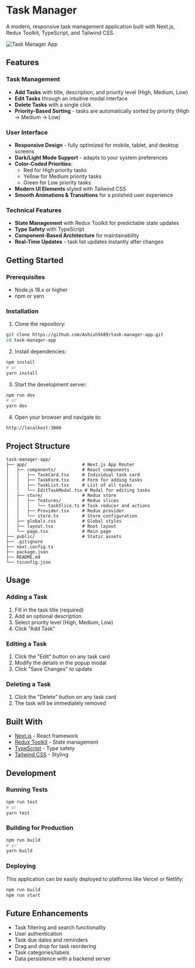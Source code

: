 # Task Manager

A modern, responsive task management application built with Next.js, Redux Toolkit, TypeScript, and Tailwind CSS.

![Task Manager App](![image](https://github.com/user-attachments/assets/9ad5a252-b6cd-45e8-b096-70850390111c))

## Features

### Task Management
- **Add Tasks** with title, description, and priority level (High, Medium, Low)
- **Edit Tasks** through an intuitive modal interface
- **Delete Tasks** with a single click
- **Priority-Based Sorting** - tasks are automatically sorted by priority (High → Medium → Low)

### User Interface
- **Responsive Design** - fully optimized for mobile, tablet, and desktop screens
- **Dark/Light Mode Support** - adapts to your system preferences
- **Color-Coded Priorities**:
  - Red for High priority tasks
  - Yellow for Medium priority tasks
  - Green for Low priority tasks
- **Modern UI Elements** styled with Tailwind CSS
- **Smooth Animations & Transitions** for a polished user experience

### Technical Features
- **State Management** with Redux Toolkit for predictable state updates
- **Type Safety** with TypeScript
- **Component-Based Architecture** for maintainability
- **Real-Time Updates** - task list updates instantly after changes

## Getting Started

### Prerequisites
- Node.js 18.x or higher
- npm or yarn

### Installation

1. Clone the repository:
```bash
git clone https://github.com/Ashish5689/task-manager-app.git
cd task-manager-app
```

2. Install dependencies:
```bash
npm install
# or
yarn install
```

3. Start the development server:
```bash
npm run dev
# or
yarn dev
```

4. Open your browser and navigate to:
```
http://localhost:3000
```

## Project Structure

```
task-manager-app/
├── app/                     # Next.js App Router
│   ├── components/          # React components
│   │   ├── TaskCard.tsx     # Individual task card 
│   │   ├── TaskForm.tsx     # Form for adding tasks
│   │   ├── TaskList.tsx     # List of all tasks
│   │   └── EditTaskModal.tsx # Modal for editing tasks
│   ├── store/               # Redux store
│   │   ├── features/        # Redux slices
│   │   │   └── taskSlice.ts # Task reducer and actions
│   │   ├── Provider.tsx     # Redux provider
│   │   └── store.ts         # Store configuration
│   ├── globals.css          # Global styles
│   ├── layout.tsx           # Root layout
│   └── page.tsx             # Main page
├── public/                  # Static assets
├── .gitignore
├── next.config.ts
├── package.json
├── README.md
└── tsconfig.json
```

## Usage

### Adding a Task
1. Fill in the task title (required)
2. Add an optional description
3. Select priority level (High, Medium, Low)
4. Click "Add Task"

### Editing a Task
1. Click the "Edit" button on any task card
2. Modify the details in the popup modal
3. Click "Save Changes" to update

### Deleting a Task
1. Click the "Delete" button on any task card
2. The task will be immediately removed

## Built With

- [Next.js](https://nextjs.org/) - React framework
- [Redux Toolkit](https://redux-toolkit.js.org/) - State management
- [TypeScript](https://www.typescriptlang.org/) - Type safety
- [Tailwind CSS](https://tailwindcss.com/) - Styling

## Development

### Running Tests
```bash
npm run test
# or
yarn test
```

### Building for Production
```bash
npm run build
# or
yarn build
```

### Deploying
This application can be easily deployed to platforms like Vercel or Netlify:

```bash
npm run build
npm run start
```

## Future Enhancements
- Task filtering and search functionality
- User authentication
- Task due dates and reminders
- Drag and drop for task reordering
- Task categories/labels
- Data persistence with a backend server

